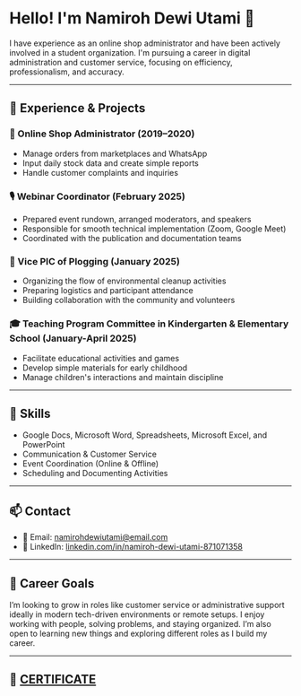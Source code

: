 # Hello! I'm Namiroh Dewi Utami 👋

I have experience as an online shop administrator and have been actively involved in a student organization. I'm pursuing a career in digital administration and customer service, focusing on efficiency, professionalism, and accuracy.

---

## 🧠 Experience & Projects

### 💼 Online Shop Administrator (2019–2020)
- Manage orders from marketplaces and WhatsApp
- Input daily stock data and create simple reports
- Handle customer complaints and inquiries

### 🎙️ Webinar Coordinator (February 2025)
- Prepared event rundown, arranged moderators, and speakers
- Responsible for smooth technical implementation (Zoom, Google Meet)
- Coordinated with the publication and documentation teams

### 🌱 Vice PIC of Plogging (January 2025)
- Organizing the flow of environmental cleanup activities
- Preparing logistics and participant attendance
- Building collaboration with the community and volunteers

### 🎓 Teaching Program Committee in Kindergarten & Elementary School (January-April 2025)
- Facilitate educational activities and games
- Develop simple materials for early childhood
- Manage children's interactions and maintain discipline

---

## 🧰 Skills
- Google Docs, Microsoft Word, Spreadsheets, Microsoft Excel, and PowerPoint
- Communication & Customer Service
- Event Coordination (Online & Offline)
- Scheduling and Documenting Activities

---

## 📫 Contact
- 📧 Email: namirohdewiutami@email.com
- 💼 LinkedIn:       [linkedin.com/in/namiroh-dewi-utami-871071358](https://www.linkedin.com/in/namiroh-dewi-utami-871071358)

---

## 🚀 Career Goals
I’m looking to grow in roles like customer service or administrative support ideally in modern tech-driven environments or remote setups. I enjoy working with people, solving problems, and staying organized. I’m also open to learning new things and exploring different roles as I build my career.

---

## 📑 [**CERTIFICATE**](https://drive.google.com/drive/folders/1lVZgX5vrwEWNz6cTBgHvwJ7hBFE9TS3Y)

<!--
**nami-dw/nami-dw** is a ✨ _special_ ✨ repository because its `README.md` (this file) appears on your GitHub profile.

Here are some ideas to get you started:

- 🔭 I’m currently working on ...
- 🌱 I’m currently learning ...
- 👯 I’m looking to collaborate on ...
- 🤔 I’m looking for help with ...
- 💬 Ask me about ...
- 📫 How to reach me: ...
- 😄 Pronouns: ...
- ⚡ Fun fact: ...
-->
